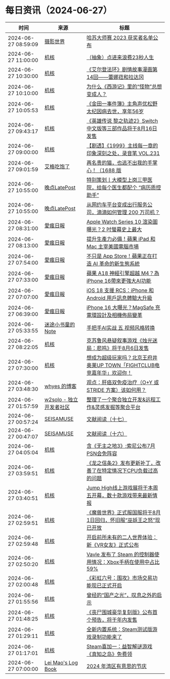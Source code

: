 ﻿# 每日资讯（2024-06-27）

|时间|来源|标题|
|---|---|---|
|2024-06-27 08:59:09|[摄影世界](https://feedx.net/rss/photoworld.xml)|[哈苏大师赛 2023 获奖者名单公布](https://www.photoworld.com.cn/post/177095)|
|2024-06-27 11:00:00|[机核](https://www.gcores.com/rss)|[（抽象）点进来浪费23秒人生](https://www.gcores.com/videos/184161)|
|2024-06-27 10:30:00|[机核](https://www.gcores.com/rss)|[《艾尔登法环》剧情故事漫画第14回——蕾娜菈和拉达冈](https://www.gcores.com/articles/184153)|
|2024-06-27 10:10:00|[机核](https://www.gcores.com/rss)|[为什么《西游记》里的“怪物”总想变成人？](https://www.gcores.com/videos/184162)|
|2024-06-27 10:05:53|[机核](https://www.gcores.com/rss)|[《金田一事件簿》主角声优松野太纪因病去世，享年56岁](https://www.gcores.com/articles/184164)|
|2024-06-27 09:43:17|[机核](https://www.gcores.com/rss)|[《英雄传说 黎之轨迹2》Switch中文版等三部作品将于8月16日发售](https://www.gcores.com/articles/184163)|
|2024-06-27 09:00:00|[机核](https://www.gcores.com/rss)|[【剧透】《1999》主线每一章的印象深刻之处，录音笔 VOL.231](https://www.gcores.com/radios/184155)|
|2024-06-27 09:01:59|[艾格吃饱了](https://feedpress.me/wx-aigechibaole)|[再名贵的猫，也逃不出我的手掌心！（1688 版](http://mp.weixin.qq.com/s?__biz=MjM5NTYxODQyMA%3D%3D&mid=2653455321&idx=1&sn=6f788b2086b7273a5106269e4da5ae60)|
|2024-06-27 10:55:00|[晚点LatePost](https://feedpress.me/wx-postlate)|[特别策划丨大模型上岗三甲医院，给每个医生都配个 “病历质控助手”](http://mp.weixin.qq.com/s?__biz=MzU3Mjk1OTQ0Ng%3D%3D&mid=2247517603&idx=2&sn=af16422edc4c3f8fa0670e5bd476c392)|
|2024-06-27 10:55:00|[晚点LatePost](https://feedpress.me/wx-postlate)|[从网约车平台变成出行服务公司，滴滴如何管理 200 万司机？](http://mp.weixin.qq.com/s?__biz=MzU3Mjk1OTQ0Ng%3D%3D&mid=2247517603&idx=1&sn=5d93bf492c85070716f5e42c31276d3d)|
|2024-06-27 08:31:00|[愛瘋日報](http://www.iphonetaiwan.org/feeds/posts/default)|[Apple Watch Series 10 渲染圖曝光？2 吋螢幕史上最大](https://www.iphonetaiwan.org/2024/06/apple-watch-series-10-revealed.html)|
|2024-06-27 08:13:00|[愛瘋日報](http://www.iphonetaiwan.org/feeds/posts/default)|[提升生產力必備！蘋果 iPad 和 Mac 主宰美國電腦市場](https://www.iphonetaiwan.org/2024/06/apple-ipad-mac-market-analysis-2024.html)|
|2024-06-27 07:54:00|[愛瘋日報](http://www.iphonetaiwan.org/feeds/posts/default)|[不只是 App Store！蘋果正在打造 AI 革命的新生態系統](https://www.iphonetaiwan.org/2024/06/apple-ai-store-strategy.html)|
|2024-06-27 07:33:00|[愛瘋日報](http://www.iphonetaiwan.org/feeds/posts/default)|[蘋果 A18 神經引擎超越 M4？為iPhone 16帶來更強大AI功能](https://www.iphonetaiwan.org/2024/06/apple-iphone-16-a18-neural-engine.html)|
|2024-06-27 07:07:00|[愛瘋日報](http://www.iphonetaiwan.org/feeds/posts/default)|[iOS 18 支援 RCS：iPhone 和 Android 用戶訊息體驗大升級](https://www.iphonetaiwan.org/2024/06/ios-18-rcs-feature-guide.html)|
|2024-06-27 06:39:00|[愛瘋日報](http://www.iphonetaiwan.org/feeds/posts/default)|[iPhone 16 大曝光？MagSafe 充電環設計及相機佈局變革](https://www.iphonetaiwan.org/2024/06/iphone-16-magsafe-camera-layout.html)|
|2024-06-27 05:33:55|[迷途小书童的Note](https://xugaoxiang.com/feed)|[手把手AI实战 五 视频风格转换](https://xugaoxiang.com/2024/06/27/ai-project-5/)|
|2024-06-27 08:22:05|[机核](https://www.gcores.com/rss)|[克苏鲁风悬疑叙事游戏《烛光迷局：悲鸣》将于8月6日发售](https://www.gcores.com/articles/184158)|
|2024-06-27 07:30:00|[机核](https://www.gcores.com/rss)|[想成为超级玩家吗？北京王府井奥莱UP TOWN「FIGHTCLUB电竞嘉年华」欢迎你！](https://www.gcores.com/articles/184150)|
|2024-06-27 03:48:30|[whyes 的博客](https://whyes.org/feed.xml)|[观点：肝癌双免疫治疗（O+Y 或 STRIDE 方案）该如何用？](http://whyes.org/2024/viewpoint-pd-1-ctla-4-hcc)|
|2024-06-27 01:57:59|[w2solo - 独立开发者社区](https://w2solo.com/topics/feed)|[整理了一个聚合独立开发&远程工作&灵感发掘等聚合平台](https://w2solo.com/topics/4726)|
|2024-06-27 00:57:24|[SEISAMUSE](https://www.seis-jun.xyz/atom.xml)|[文献阅读（十七）](http://www.seis-jun.xyz/paper-reading-17)|
|2024-06-27 00:47:07|[SEISAMUSE](https://www.seis-jun.xyz/atom.xml)|[文献阅读（十六）](http://www.seis-jun.xyz/paper-reading-16)|
|2024-06-27 04:05:04|[机核](https://www.gcores.com/rss)|[含《无主之地3》:索尼公布7月PSN会免阵容](https://www.gcores.com/articles/184144)|
|2024-06-27 03:59:51|[机核](https://www.gcores.com/rss)|[《龙之信条2》发布更新补丁，改善了在特定情况下CPU负载过高的问题](https://www.gcores.com/articles/184142)|
|2024-06-27 03:40:51|[机核](https://www.gcores.com/rss)|[Jump High线上游戏展将于本周五开幕，数十款游戏带来最新情报](https://www.gcores.com/articles/184143)|
|2024-06-27 02:59:51|[机核](https://www.gcores.com/rss)|[《魔兽世界》正式服国服将于8月1日回归，怀旧服“巫妖王之怒”现已开放](https://www.gcores.com/articles/184140)|
|2024-06-27 02:59:48|[机核](https://www.gcores.com/rss)|[开启前所未有的二人世界体验：新《VR女友》正式公布](https://www.gcores.com/articles/184139)|
|2024-06-27 02:50:20|[机核](https://www.gcores.com/rss)|[Vavle 发布了 Steam 的控制器使用情况：Xbox手柄在使用中占比59%](https://www.gcores.com/articles/184138)|
|2024-06-27 02:00:48|[机核](https://www.gcores.com/rss)|[《彩虹六号：围攻》市场交易功能现已正式开启](https://www.gcores.com/articles/184133)|
|2024-06-27 01:55:56|[机核](https://www.gcores.com/rss)|[曾经的“国产之光”，叹息之外的启示](https://www.gcores.com/articles/184125)|
|2024-06-27 01:48:25|[机核](https://www.gcores.com/rss)|[《丧尸围城豪华复刻版》公布首个预告，将于年内发售](https://www.gcores.com/articles/184132)|
|2024-06-27 01:29:11|[机核](https://www.gcores.com/rss)|[全新内置系统：Steam测试版游戏录制功能来了](https://www.gcores.com/articles/184130)|
|2024-06-27 01:17:01|[机核](https://www.gcores.com/rss)|[Steam喜加一：益智解谜游戏《真知之岛》免费领](https://www.gcores.com/articles/184128)|
|2024-06-27 07:00:00|[Lei Mao's Log Book](https://leimao.github.io/atom.xml)|[2024 年湾区有意思的节庆](https://leimao.github.io/essay/2024%E5%B9%B4%E6%B9%BE%E5%8C%BA%E6%9C%89%E6%84%8F%E6%80%9D%E7%9A%84%E8%8A%82%E5%BA%86/)|
